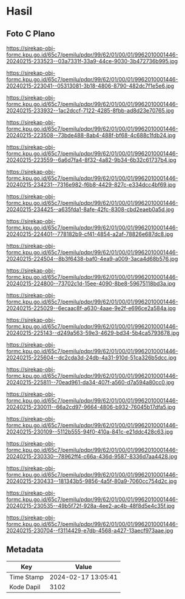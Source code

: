 # Hasil

## Foto C Plano

https://sirekap-obj-formc.kpu.go.id/65c7/pemilu/pdpr/99/62/01/00/01/9962010001446-20240215-233523--03a7331f-33a9-44ce-9030-3b472736b995.jpg

https://sirekap-obj-formc.kpu.go.id/65c7/pemilu/pdpr/99/62/01/00/01/9962010001446-20240215-223041--05313081-3b18-4806-8790-482dc7f1e5e6.jpg

https://sirekap-obj-formc.kpu.go.id/65c7/pemilu/pdpr/99/62/01/00/01/9962010001446-20240215-233932--1ac2dccf-7122-4285-8fbb-ad8d23e70765.jpg

https://sirekap-obj-formc.kpu.go.id/65c7/pemilu/pdpr/99/62/01/00/01/9962010001446-20240215-223508--73bde488-8ab4-488f-bf68-4c688c1fdb24.jpg

https://sirekap-obj-formc.kpu.go.id/65c7/pemilu/pdpr/99/62/01/00/01/9962010001446-20240215-223559--6a6d7fa4-8f32-4a82-9b34-6b32c61737b4.jpg

https://sirekap-obj-formc.kpu.go.id/65c7/pemilu/pdpr/99/62/01/00/01/9962010001446-20240215-234231--7316e982-f6b8-4429-827c-e334dcc4bf69.jpg

https://sirekap-obj-formc.kpu.go.id/65c7/pemilu/pdpr/99/62/01/00/01/9962010001446-20240215-234425--a635fda1-8afe-42fc-8308-cbd2eaeb0a5d.jpg

https://sirekap-obj-formc.kpu.go.id/65c7/pemilu/pdpr/99/62/01/00/01/9962010001446-20240215-224401--778182b9-cf41-4854-a2af-78826e687dc8.jpg

https://sirekap-obj-formc.kpu.go.id/65c7/pemilu/pdpr/99/62/01/00/01/9962010001446-20240215-224504--8b3f6438-baf0-4ea9-a009-3aca4d68b576.jpg

https://sirekap-obj-formc.kpu.go.id/65c7/pemilu/pdpr/99/62/01/00/01/9962010001446-20240215-224800--73702c1d-15ee-4090-8be8-59675118bd3a.jpg

https://sirekap-obj-formc.kpu.go.id/65c7/pemilu/pdpr/99/62/01/00/01/9962010001446-20240215-225029--6ecaac8f-a630-4aae-9e2f-e696ce2a584a.jpg

https://sirekap-obj-formc.kpu.go.id/65c7/pemilu/pdpr/99/62/01/00/01/9962010001446-20240215-225143--d249a563-59e3-4629-bd34-5b4ca5793678.jpg

https://sirekap-obj-formc.kpu.go.id/65c7/pemilu/pdpr/99/62/01/00/01/9962010001446-20240215-225604--dc2cda3d-24db-4a31-910d-51ca326b5dcc.jpg

https://sirekap-obj-formc.kpu.go.id/65c7/pemilu/pdpr/99/62/01/00/01/9962010001446-20240215-225811--70ead961-da34-407f-a560-d7a594a80cc0.jpg

https://sirekap-obj-formc.kpu.go.id/65c7/pemilu/pdpr/99/62/01/00/01/9962010001446-20240215-230011--66a2cd97-9664-4806-b932-76045b17dfa5.jpg

https://sirekap-obj-formc.kpu.go.id/65c7/pemilu/pdpr/99/62/01/00/01/9962010001446-20240215-230109--5112b555-94f0-410a-841c-e21ddc428c63.jpg

https://sirekap-obj-formc.kpu.go.id/65c7/pemilu/pdpr/99/62/01/00/01/9962010001446-20240215-230330--78962ff4-c66a-436d-9587-8336d7aa4428.jpg

https://sirekap-obj-formc.kpu.go.id/65c7/pemilu/pdpr/99/62/01/00/01/9962010001446-20240215-230433--181343b5-9856-4a5f-80a9-7060cc754d2c.jpg

https://sirekap-obj-formc.kpu.go.id/65c7/pemilu/pdpr/99/62/01/00/01/9962010001446-20240215-230535--49b5f72f-928a-4ee2-ac4b-48f8d5e4c35f.jpg

https://sirekap-obj-formc.kpu.go.id/65c7/pemilu/pdpr/99/62/01/00/01/9962010001446-20240215-230704--f3114429-e7db-4568-a427-13aecf973aae.jpg


## Metadata

| Key        | Value               |
| ---------- | ------------------- |
| Time Stamp | 2024-02-17 13:05:41 |
| Kode Dapil | 3102                |



